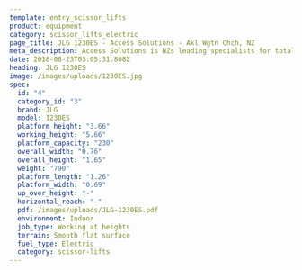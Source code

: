 ```yaml
---
template: entry_scissor_lifts
product: equipment
category: scissor_lifts_electric
page_title: JLG 1230ES - Access Solutions - Akl Wgtn Chch, NZ
meta_description: Access Solutions is NZs leading specialists for total access solution equipment. 100% NZ owned & operated. Read about us - Make an enquiry today
date: 2018-08-23T03:05:31.808Z
heading: JLG 1230ES
image: /images/uploads/1230ES.jpg
spec:
  id: "4"
  category_id: "3"
  brand: JLG
  model: 1230ES
  platform_height: "3.66"
  working_height: "5.66"
  platform_capacity: "230"
  overall_width: "0.76"
  overall_height: "1.65"
  weight: "790"
  platform_length: "1.26"
  platform_width: "0.69"
  up_over_height: "-"
  horizontal_reach: "-"
  pdf: /images/uploads/JLG-1230ES.pdf
  environment: Indoor
  job_type: Working at heights
  terrain: Smooth flat surface
  fuel_type: Electric
  category: scissor-lifts
---
```

